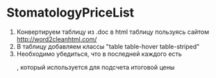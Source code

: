 # StomatologyPriceList

1. Конвертируем таблицу из .doc в html таблицу пользуясь сайтом http://word2cleanhtml.com/
2. В таблицу добавляем классы "table table-hover table-striped"
3. Необходимо убедиться, что в последней <td> каждого <tr> есть <p>, который используется для подсчета итоговой цены

